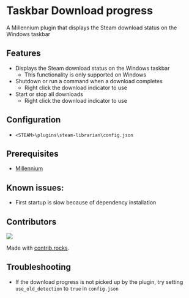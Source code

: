 # Taskbar Download progress

A Millennium plugin that displays the Steam download status on the Windows taskbar

## Features
- Displays the Steam download status on the Windows taskbar
    - This functionality is only supported on Windows
- Shutdown or run a command when a download completes
    - Right click the download indicator to use
- Start or stop all downloads
    - Right click the download indicator to use

## Configuration
- `<STEAM>\plugins\steam-librarian\config.json`

## Prerequisites
- [Millennium](https://steambrew.app/)

## Known issues:
- First startup is slow because of dependency installation

## Contributors

<a href="https://github.com/luthor112/steam-taskbar-progress/graphs/contributors">
  <img src="https://contrib.rocks/image?repo=luthor112/steam-taskbar-progress" />
</a>

Made with [contrib.rocks](https://contrib.rocks).

## Troubleshooting

- If the download progress is not picked up by the plugin, try setting `use_old_detection` to `true` in `config.json`